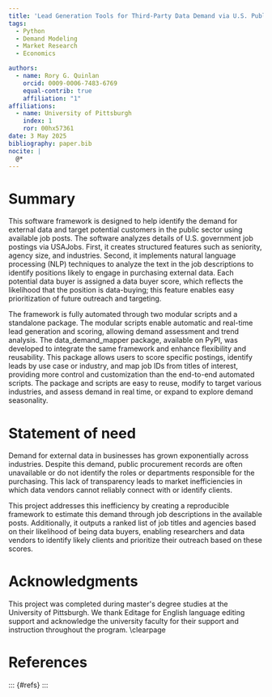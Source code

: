 ```yaml
---
title: 'Lead Generation Tools for Third-Party Data Demand via U.S. Public Job Postings'
tags:
  - Python 
  - Demand Modeling
  - Market Research
  - Economics

authors:
  - name: Rory G. Quinlan
    orcid: 0009-0006-7483-6769
    equal-contrib: true
    affiliation: "1"
affiliations:
  - name: University of Pittsburgh
    index: 1
    ror: 00hx57361
date: 3 May 2025
bibliography: paper.bib
nocite: |
  @*
---
```



# Summary

This software framework is designed to help identify the demand for external data and target potential customers in the public sector using available job posts. The software analyzes details of U.S. government job postings via USAJobs. First, it creates structured features such as seniority, agency size, and industries. Second, it implements natural language processing (NLP) techniques to analyze the text in the job descriptions to identify positions likely to engage in purchasing external data. Each potential data buyer is assigned a data buyer score, which reflects the likelihood that the position is data-buying; this feature enables easy prioritization of future outreach and targeting. 

The framework is fully automated through two modular scripts and a standalone package. The modular scripts enable automatic and real-time lead generation and scoring, allowing demand assessment and trend analysis. The data_demand_mapper package, available on PyPI, was developed to integrate the same framework and enhance flexibility and reusability. This package allows users to score specific postings, identify leads by use case or industry, and map job IDs from titles of interest, providing more control and customization than the end-to-end automated scripts. The package and scripts are easy to reuse, modify to target various industries, and assess demand in real time, or expand to explore demand seasonality.

# Statement of need

Demand for external data in businesses has grown exponentially across
industries. Despite this demand, public procurement records are
often unavailable or do not identify the roles or departments responsible for the
purchasing. This lack of transparency leads to market inefficiencies in which data
vendors cannot reliably connect with or identify clients.

This project addresses this inefficiency by creating a reproducible framework
to estimate this demand through job descriptions in the available posts. Additionally, it outputs a ranked list of job titles and agencies based on their likelihood of being data buyers, enabling researchers and data vendors to identify likely clients and prioritize their outreach based on these scores.


# Acknowledgments

This project was completed during master's degree studies at the University of Pittsburgh. We thank Editage for English language editing support and acknowledge the university faculty for their support and instruction throughout the program.
\clearpage


# References
::: {#refs}
:::

